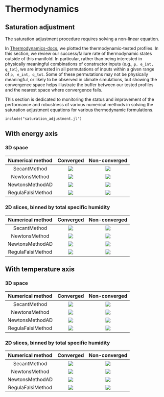 # Thermodynamics

## Saturation adjustment

The saturation adjustment procedure requires solving a non-linear
equation.

In [Thermodynamics-docs](@ref), we plotted the thermodynamic-tested
profiles. In this section, we review our success/failure rate of
thermodynamic states outside of this manifold. In particular, rather
than being interested in physically meaningful combinations of
constructor inputs (e.g., `ρ, e_int, q_tot`), we are interested
in all permutations of inputs within a given range of `ρ, e_int,
q_tot`. Some of these permutations may not be physically meaningful,
or likely to be observed in climate simulations, but showing
the convergence space helps illustrate the buffer between our
tested profiles and the nearest space where convergence fails.

This section is dedicated to monitoring the status and improvement
of the performance and robustness of various numerical methods
in solving the saturation adjustment equations for various thermodynamic
formulations.

```@example
include("saturation_adjustment.jl")
```

## With energy axis

### 3D space
| Numerical method  | Converged  |  Non-converged |
:-----------------:|:-----------------:|:---------------------:
SecantMethod | ![](3DSpace_energy_converged_SecantMethod.svg)       |  ![](3DSpace_energy_non_converged_SecantMethod.svg)
NewtonsMethod | ![](3DSpace_energy_converged_NewtonsMethod.svg)      |  ![](3DSpace_energy_non_converged_NewtonsMethod.svg)
NewtonsMethodAD | ![](3DSpace_energy_converged_NewtonsMethodAD.svg)    |  ![](3DSpace_energy_non_converged_NewtonsMethodAD.svg)
RegulaFalsiMethod | ![](3DSpace_energy_converged_RegulaFalsiMethod.svg)  |  ![](3DSpace_energy_non_converged_RegulaFalsiMethod.svg)

### 2D slices, binned by total specific humidity

| Numerical method  | Converged  |  Non-converged |
:-----------------:|:-----------------:|:---------------------:
SecantMethod | ![](2DSlice_energy_converged_SecantMethod.svg)  |  ![](2DSlice_energy_non_converged_SecantMethod.svg)
NewtonsMethod | ![](2DSlice_energy_converged_NewtonsMethod.svg)  |  ![](2DSlice_energy_non_converged_NewtonsMethod.svg)
NewtonsMethodAD | ![](2DSlice_energy_converged_NewtonsMethodAD.svg)  |  ![](2DSlice_energy_non_converged_NewtonsMethodAD.svg)
RegulaFalsiMethod | ![](2DSlice_energy_converged_RegulaFalsiMethod.svg)  |  ![](2DSlice_energy_non_converged_RegulaFalsiMethod.svg)

## With temperature axis

### 3D space
| Numerical method  | Converged  |  Non-converged |
:-----------------:|:-----------------:|:---------------------:
SecantMethod | ![](3DSpace_temperature_converged_SecantMethod.svg)  |  ![](3DSpace_temperature_non_converged_SecantMethod.svg)
NewtonsMethod | ![](3DSpace_temperature_converged_NewtonsMethod.svg)  |  ![](3DSpace_temperature_non_converged_NewtonsMethod.svg)
NewtonsMethodAD | ![](3DSpace_temperature_converged_NewtonsMethodAD.svg)  |  ![](3DSpace_temperature_non_converged_NewtonsMethodAD.svg)
RegulaFalsiMethod | ![](3DSpace_temperature_converged_RegulaFalsiMethod.svg)  |  ![](3DSpace_temperature_non_converged_RegulaFalsiMethod.svg)

### 2D slices, binned by total specific humidity

| Numerical method  | Converged  |  Non-converged |
:-----------------:|:-----------------:|:---------------------:
SecantMethod | ![](2DSlice_temperature_converged_SecantMethod.svg)  |  ![](2DSlice_temperature_non_converged_SecantMethod.svg)
NewtonsMethod | ![](2DSlice_temperature_converged_NewtonsMethod.svg)  |  ![](2DSlice_temperature_non_converged_NewtonsMethod.svg)
NewtonsMethodAD | ![](2DSlice_temperature_converged_NewtonsMethodAD.svg)  |  ![](2DSlice_temperature_non_converged_NewtonsMethodAD.svg)
RegulaFalsiMethod | ![](2DSlice_temperature_converged_RegulaFalsiMethod.svg)  |  ![](2DSlice_temperature_non_converged_RegulaFalsiMethod.svg)

